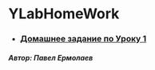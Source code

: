 # YLabHomeWork
 - ### [Домашнее задание по Уроку 1](https://github.com/PaulJavaYoung/YLabHomeWork/tree/master/src/com/oldboy/tasks/Lesson1)
   
#### ***Автор: Павел Ермолаев***

